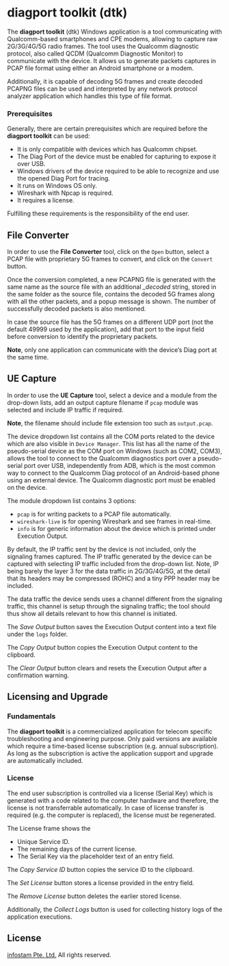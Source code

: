 # diagport toolkit (dtk)

The **diagport toolkit** (dtk) Windows application is a tool communicating with Qualcomm-based smartphones and CPE modems, allowing to capture raw 2G/3G/4G/5G radio frames. The tool uses the Qualcomm diagnostic protocol, also called QCDM (Qualcomm Diagnostic Monitor) to communicate with the device. It allows us to generate packets captures in PCAP file format using either an Android smartphone or a modem.

Additionally, it is capable of decoding 5G frames and create decoded PCAPNG files can be used and interpreted by any network protocol analyzer application which handles this type of file format.

### Prerequisites

Generally, there are certain prerequisites which are required before the **diagport toolkit** can be used:

- It is only compatible with devices which has Qualcomm chipset.
- The Diag Port of the device must be enabled for capturing to expose it over USB.
- Windows drivers of the device required to be able to recognize and use the opened Diag Port for tracing.
- It runs on Windows OS only.
- Wireshark with Npcap is required.
- It requires a license.

Fulfilling these requirements is the responsibility of the end user.

## File Converter

In order to use the **File Converter** tool, click on the `Open` button, select a PCAP file with proprietary 5G frames to convert, and click on the `Convert` button.

Once the conversion completed, a new PCAPNG file is generated with the same name as the source file with an additional *_decoded* string, stored in the same folder as the source file, contains the decoded 5G frames along with all the other packets, and a popup message is shown. The number of successfully decoded packets is also mentioned.

In case the source file has the 5G frames on a different UDP port (not the default 49999 used by the application), add that port to the input field before conversion to identify the proprietary packets.

**Note**, only one application can communicate with the device’s Diag port at the same time.

## UE Capture

In order to use the **UE Capture** tool, select a device and a module from the drop-down lists, 
add an output capture filename if `pcap` module was selected and include IP traffic if required.

**Note**, the filename should include file extension too such as `output.pcap`.

The device dropdown list contains all the COM ports related to the device which are also visible in `Device Manager`. This list has all the name of the pseudo-serial device as the COM port on Windows (such as COM2, COM3), allows the tool to connect to the Qualcomm diagnostics port over a pseudo-serial port over USB, independently from ADB, which is the most common way to connect to the Qualcomm Diag protocol of an Android-based phone using an external device. The Qualcomm diagnostic port must be enabled on the device.

The module dropdown list contains 3 options:
- `pcap` is for writing packets to a PCAP file automatically.
- `wireshark-live` is for opening Wireshark and see frames in real-time.
- `info` is for generic information about the device which is printed under Execution Output.

By default, the IP traffic sent by the device is not included, only the signaling frames captured. The IP traffic generated by the device can be captured with selecting IP traffic included from the drop-down list. Note, IP being barely the layer 3 for the data traffic in 2G/3G/4G/5G, at the detail that its headers may be compressed (ROHC) and a tiny PPP header may be included.

The data traffic the device sends uses a channel different from the signaling traffic, this channel is setup through the signaling traffic; the tool should thus show all details relevant to how this channel is initiated.

The *Save Output* button saves the Execution Output content into a text file under the `logs` folder.

The *Copy Output* button copies the Execution Output content to the clipboard.

The *Clear Output* button clears and resets the Execution Output after a confirmation warning.

## Licensing and Upgrade

### Fundamentals

The **diagport toolkit** is a commercialized application for telecom specific troubleshooting and engineering purpose. Only paid versions are available which require a time-based license subscription (e.g. annual subscription). As long as the subscription is active the application support and upgrade are automatically included.

### License

The end user subscription is controlled via a license (Serial Key) which is generated with a code related to the computer hardware and therefore, the license is not transferrable automatically. In case of license transfer is required (e.g. the computer is replaced), the license must be regenerated.

The License frame shows the
- Unique Service ID.
- The remaining days of the current license.
- The Serial Key via the placeholder text of an entry field.

The *Copy Service ID* button copies the service ID to the clipboard.

The *Set License* button stores a license provided in the entry field.

The *Remove License* button deletes the earlier stored license.

Additionally, the *Collect Logs* button is used for collecting history logs of the application executions.

## License
[infostam Pte. Ltd.](https://www.infostam.com)
All rights reserved.